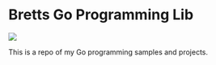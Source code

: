 # Bretts Go Programming Lib

![](https://i.imgur.com/Y258Zz4.png)

This is a repo of my Go programming samples and projects. 
